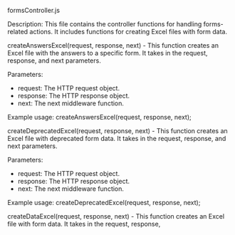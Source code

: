 formsController.js

Description:
This file contains the controller functions for handling forms-related actions. It includes functions for creating Excel files with form data.

createAnswersExcel(request, response, next) - This function creates an Excel file with the answers to a specific form. It takes in the request, response, and next parameters.

Parameters:
- request: The HTTP request object.
- response: The HTTP response object.
- next: The next middleware function.

Example usage:
createAnswersExcel(request, response, next);

createDeprecatedExcel(request, response, next) - This function creates an Excel file with deprecated form data. It takes in the request, response, and next parameters.

Parameters:
- request: The HTTP request object.
- response: The HTTP response object.
- next: The next middleware function.

Example usage:
createDeprecatedExcel(request, response, next);

createDataExcel(request, response, next) - This function creates an Excel file with form data. It takes in the request, response,